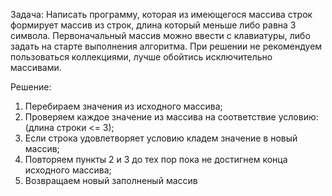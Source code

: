 Задача:
Написать программу, которая из имеющегося массива строк формирует массив из строк,
длина который меньше либо равна 3 символа. 
Первоначальный массив можно ввести с клавиатуры, либо задать на старте выполнения алгоритма.
При решении не рекомендуем пользоваться коллекциями, лучше обойтись исключительно массивами.



Решение:
1. Перебираем значения из исходного массива;
2. Проверяем каждое значение из массива на соответствие условию: (длина строки <= 3);
3. Если строка удовлетворяет условию кладем значение в новый массив;
4. Повторяем пункты 2 и 3 до тех пор пока не достигнем конца исходного массива;
5. Возвращаем новый заполненый массив



